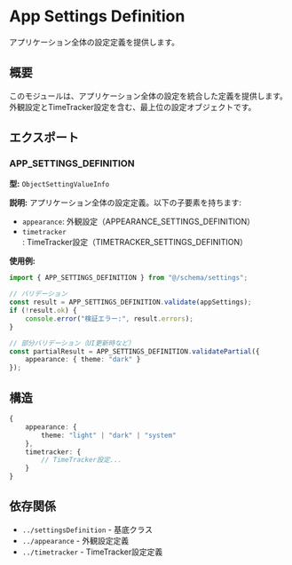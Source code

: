 # App Settings Definition

アプリケーション全体の設定定義を提供します。

## 概要

このモジュールは、アプリケーション全体の設定を統合した定義を提供します。
外観設定とTimeTracker設定を含む、最上位の設定オブジェクトです。

## エクスポート

### APP_SETTINGS_DEFINITION

**型:** `ObjectSettingValueInfo`

**説明:**
アプリケーション全体の設定定義。以下の子要素を持ちます:
- `appearance`: 外観設定（APPEARANCE_SETTINGS_DEFINITION）
- `timetracker`: TimeTracker設定（TIMETRACKER_SETTINGS_DEFINITION）

**使用例:**

```typescript
import { APP_SETTINGS_DEFINITION } from "@/schema/settings";

// バリデーション
const result = APP_SETTINGS_DEFINITION.validate(appSettings);
if (!result.ok) {
    console.error("検証エラー:", result.errors);
}

// 部分バリデーション（UI更新時など）
const partialResult = APP_SETTINGS_DEFINITION.validatePartial({
    appearance: { theme: "dark" }
});
```

## 構造

```typescript
{
    appearance: {
        theme: "light" | "dark" | "system"
    },
    timetracker: {
        // TimeTracker設定...
    }
}
```

## 依存関係

- `../settingsDefinition` - 基底クラス
- `../appearance` - 外観設定定義
- `../timetracker` - TimeTracker設定定義
